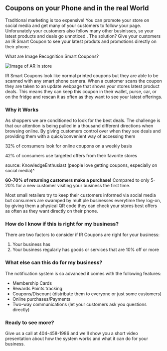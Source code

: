 ## Coupons on your Phone and in the real World
Traditional marketing is too expensive! You can promote your store on social media and get many of your customers to follow your page. Unforunately your customers also follow many other businisses, so your latest products and deals go unnoticed . The solution? Give your customers an IR Smart Coupon to see your latest produts and promotions directly on their phone.

What are Image Recognition Smart Coupons? 

![Image of AR in store](https://i.imgur.com/MeVrBA9.jpg)

IR Smart Coupons look like normal printed coupons but they are able to be scanned with any smart phone camera. When a customer scans the coupon they are taken to an update webpage that shows your stores latest product deals. This means they can keep this coupon in their wallet, purse, car, or on the fridge and rescan it as often as they want to see your latest offerings.

### Why it Works

As shoppers we are conditioned to look for the best deals. The challenge is that our attention is being pulled in a thousand different directions when browsing online. By giving customers control over when they see deals and providing them with a quick/convenient way of accessing them 

32% of consumers look for online coupons on a weekly basis

42% of consumers use targeted offers from their favorite stores

source: KnowledgeEnthusiast (people love getting coupons, especially on social media)^

**60-70% of returning customers make a purchase!** Compared to only 5-20% for a new customer visiting your business the first time.

Most small retailers try to keep their customers informed via social media but consumers are swamped by multiple businesses everytime they log-on, by giving them a physical QR code they can check your stores best offers as often as they want directly on their phone.

### How do I know if this is right for my business?

There are two factors to consider if IR Coupons are right for your business: 

1. Your business has 
2. Your business regularly has goods or services that are 10% off or more

### What else can this do for my business?

The notification system is so advanced it comes with the following features:
- Membership Cards
- Rewards Points tracking
- Coupons/Discount (distribute them to everyone or just some customers)
- Online purchases/Payments
- Two-way communications (let your customers ask you questions directly)

### Ready to see more?

Give us a call at 404-458-1986 and we'll show you a short video presentation about how the system works and what it can do for your business.
